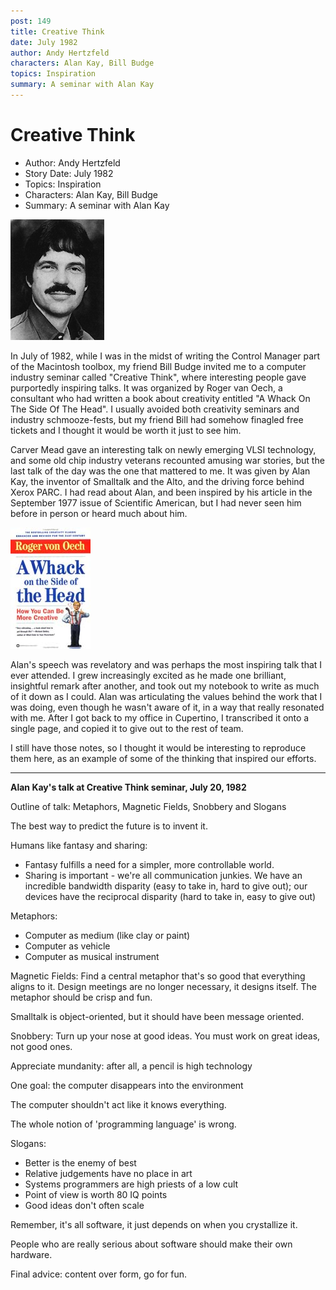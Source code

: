 ```yaml
---
post: 149
title: Creative Think
date: July 1982
author: Andy Hertzfeld
characters: Alan Kay, Bill Budge
topics: Inspiration
summary: A seminar with Alan Kay
---
```


# Creative Think
* Author: Andy Hertzfeld
* Story Date: July 1982
* Topics: Inspiration
* Characters: Alan Kay, Bill Budge
* Summary: A seminar with Alan Kay

![Alan Kay, in the PARC days](images/Macintosh/Alan_Kay.gif) 

In July of 1982, while I was in the midst of writing the Control Manager part of the Macintosh toolbox,  my friend Bill Budge invited me to a computer industry seminar called "Creative Think", where interesting people gave purportedly inspiring talks.  It was organized by Roger van Oech, a consultant who had written a book about creativity entitled "A Whack On The Side Of The Head".  I usually avoided both creativity seminars and industry schmooze-fests, but my friend Bill had somehow finagled free tickets and I thought it would be worth it just to see him.

Carver Mead gave an interesting talk on newly emerging VLSI technology, and some old chip industry veterans recounted amusing war stories, but the last talk of the day was the one that mattered to me.  It was given by Alan Kay, the inventor of Smalltalk and the Alto, and the driving force behind Xerox PARC.  I had read about Alan, and been inspired by his article in the September 1977 issue of Scientific American, but I had never seen him before in person or heard much about him.

![](images/Macintosh/whack_t.jpg)

Alan's speech was revelatory and was perhaps the most inspiring talk that I ever attended. I grew increasingly excited as he made one brilliant, insightful remark after another, and took out my notebook to write as much of it down as I could.  Alan was articulating the values behind the work that I was doing, even though he wasn't aware of it,  in a way that really resonated with me.  After I got back to my office in Cupertino, I transcribed it onto a single page, and copied it to give out to the rest of team.

I still have those notes, so I thought it would be interesting to reproduce them here, as an example of some of the thinking that inspired our efforts.

* * *

**Alan Kay's talk at Creative Think seminar, July 20, 1982**

Outline of talk:  Metaphors, Magnetic Fields, Snobbery and Slogans

The best way to predict the future is to invent it.

Humans like fantasy and sharing:

- Fantasy fulfills a need for a simpler, more controllable world.
- Sharing is important - we're all communication junkies.  We have an incredible bandwidth disparity (easy to take in, hard to give out); our devices have the reciprocal disparity (hard to take in, easy to give out)

Metaphors:

- Computer as medium (like clay or paint)
- Computer as vehicle
- Computer as musical instrument

Magnetic Fields: Find a central metaphor that's so good that everything aligns to it.  Design meetings are no longer necessary, it designs itself.  The metaphor should be crisp and fun.

Smalltalk is object-oriented, but it should have been message oriented.

Snobbery: Turn up your nose at good ideas.  You must work on great ideas, not good ones.

Appreciate mundanity:  after all, a pencil is high technology

One goal:  the computer disappears into the environment

The computer shouldn't act like it knows everything.

The whole notion of 'programming language' is wrong.

Slogans:

- Better is the enemy of best
- Relative judgements have no place in art
- Systems programmers are high priests of a low cult
- Point of view is worth 80 IQ points
- Good ideas don't often scale

Remember, it's all software, it just depends on when you crystallize it.

People who are really serious about software should make their own hardware.

Final advice: content over form, go for fun.